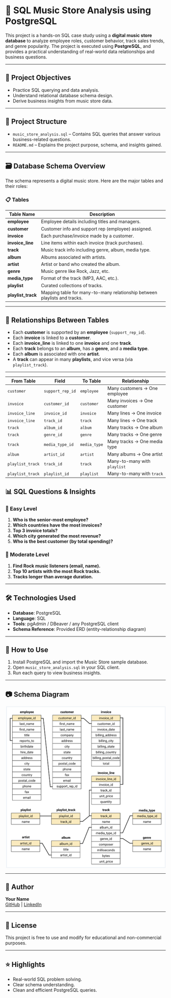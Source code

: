 # 🎵 SQL Music Store Analysis using PostgreSQL

This project is a hands-on SQL case study using a **digital music store database** to analyze employee roles, customer behavior, track sales trends, and genre popularity. The project is executed using **PostgreSQL**, and provides a practical understanding of real-world data relationships and business questions.

---

## 🧠 Project Objectives

- Practice SQL querying and data analysis.
- Understand relational database schema design.
- Derive business insights from music store data.

---

## 📁 Project Structure

- `music_store_analysis.sql` – Contains SQL queries that answer various business-related questions.
- `README.md` – Explains the project purpose, schema, and insights gained.

---

## 🗃️ Database Schema Overview

The schema represents a digital music store. Here are the major tables and their roles:

### 📋 Tables

| Table Name      | Description |
|-----------------|-------------|
| **employee**    | Employee details including titles and managers. |
| **customer**    | Customer info and support rep (employee) assigned. |
| **invoice**     | Each purchase/invoice made by a customer. |
| **invoice_line**| Line items within each invoice (track purchases). |
| **track**       | Music track info including genre, album, media type. |
| **album**       | Albums associated with artists. |
| **artist**      | Artist or band who created the album. |
| **genre**       | Music genre like Rock, Jazz, etc. |
| **media_type**  | Format of the track (MP3, AAC, etc.). |
| **playlist**    | Curated collections of tracks. |
| **playlist_track** | Mapping table for many-to-many relationship between playlists and tracks. |

---

## 🔗 Relationships Between Tables

- Each **customer** is supported by an **employee** (`support_rep_id`).
- Each **invoice** is linked to a **customer**.
- Each **invoice_line** is linked to one **invoice** and one **track**.
- Each **track** belongs to an **album**, has a **genre**, and a **media type**.
- Each **album** is associated with one **artist**.
- A **track** can appear in many **playlists**, and vice versa (via `playlist_track`).

---

| From Table       | Field            | To Table     | Relationship                  |
| ---------------- | ---------------- | ------------ | ----------------------------- |
| `customer`       | `support_rep_id` | `employee`   | Many customers → One employee |
| `invoice`        | `customer_id`    | `customer`   | Many invoices → One customer  |
| `invoice_line`   | `invoice_id`     | `invoice`    | Many lines → One invoice      |
| `invoice_line`   | `track_id`       | `track`      | Many lines → One track        |
| `track`          | `album_id`       | `album`      | Many tracks → One album       |
| `track`          | `genre_id`       | `genre`      | Many tracks → One genre       |
| `track`          | `media_type_id`  | `media_type` | Many tracks → One media type  |
| `album`          | `artist_id`      | `artist`     | Many albums → One artist      |
| `playlist_track` | `track_id`       | `track`      | Many-to-many with `playlist`  |
| `playlist_track` | `playlist_id`    | `playlist`   | Many-to-many with `track`     |


## 📊 SQL Questions & Insights

### 📗 Easy Level

1. **Who is the senior-most employee?**
2. **Which countries have the most invoices?**
3. **Top 3 invoice totals?**
4. **Which city generated the most revenue?**
5. **Who is the best customer (by total spending)?**

### 📘 Moderate Level

1. **Find Rock music listeners (email, name).**
2. **Top 10 artists with the most Rock tracks.**
3. **Tracks longer than average duration.**

---

## 🛠️ Technologies Used

- **Database**: PostgreSQL
- **Language**: SQL
- **Tools**: pgAdmin / DBeaver / any PostgreSQL client
- **Schema Reference**: Provided ERD (entity-relationship diagram)

---

## 🚀 How to Use

1. Install PostgreSQL and import the Music Store sample database.
2. Open `music_store_analysis.sql` in your SQL client.
3. Run each query to view business insights.

---

## 📷 Schema Diagram

![Database Schema](schema_diagram.png)

---

## 👤 Author

**Your Name**  
[GitHub](https://github.com/Rohitkamble6458) | [LinkedIn](https://www.linkedin.com/in/rohitkamble6458/)

---

## 📄 License

This project is free to use and modify for educational and non-commercial purposes.

---

## ⭐ Highlights

- Real-world SQL problem solving.
- Clear schema understanding.
- Clean and efficient PostgreSQL queries.

